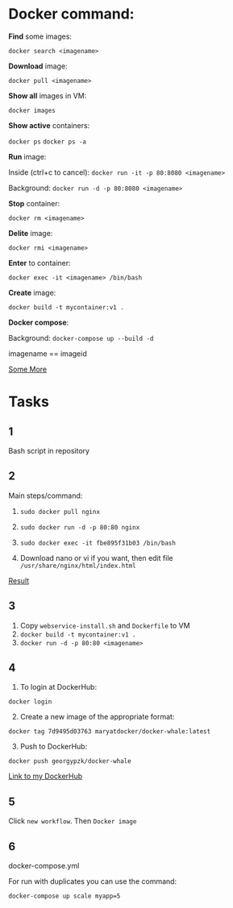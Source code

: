 # Docker command:

__Find__ some images:

`docker search <imagename>`

__Download__ image:

`docker pull <imagename>`

__Show all__ images in VM:

`docker images`

__Show active__ containers:

`docker ps` `docker ps -a`

__Run__ image:

Inside (ctrl+c to cancel):
 `docker run -it -p 80:8080 <imagename>` 

Background:
 `docker run -d -p 80:8080 <imagename>` 

__Stop__ container:

`docker rm <imagename>`

__Delite__ image:

`docker rmi <imagename>`

__Enter__ to container:

`docker exec -it <imagename> /bin/bash`

__Create__ image:

`docker build -t mycontainer:v1 .`

__Docker compose__:

Background:
`docker-compose up --build -d`

imagename == imageid 

[Some More](https://habr.com/ru/company/flant/blog/336654/)


# Tasks

## 1

Bash script in repository

## 2 

Main steps/command:

1. `sudo docker pull nginx`

2. `sudo docker run -d -p 80:80 nginx`

3. `sudo docker exec -it fbe895f31b03 /bin/bash`

4. Download nano or vi if you want, then edit file `/usr/share/nginx/html/index.html`

[Result](https://13.81.111.118:80)
 
## 3

1. Copy `webservice-install.sh` and `Dockerfile` to VM
2. `docker build -t mycontainer:v1 .`
3. `docker run -d -p 80:80 <imagename>` 

## 4

1. To login at DockerHub:

`docker login`

2. Create a new image of the appropriate format:

`docker tag 7d9495d03763 maryatdocker/docker-whale:latest`

3. Push to DockerHub:

`docker push georgypzk/docker-whale`

[Link to my DockerHub](https://hub.docker.com/r/georgypzk/task4)

## 5

Click `new workflow`. Then `Docker image`

## 6

docker-compose.yml

For run with duplicates you can use the command:

`docker-compose up scale myapp=5`
